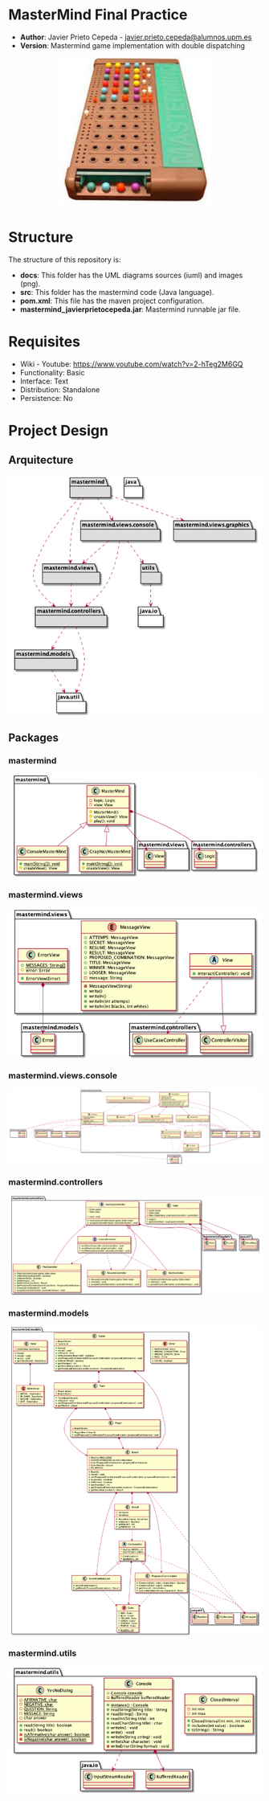 # MasterMind Final Practice

* **Author**: Javier Prieto Cepeda - javier.prieto.cepeda@alumnos.upm.es
* **Version**: Mastermind game implementation with double dispatching
<p align="center">
<img width="300" height="300" src="docs/images/Dibujo.jpg">
</p>

# Structure

The structure of this repository is:

* **docs**: This folder has the UML diagrams sources (iuml) and images (png).
* **src**: This folder has the mastermind code (Java language).
* **pom.xml**: This file has the maven project configuration.
* **mastermind_javierprietocepeda.jar**: Mastermind runnable jar file.

# Requisites

* Wiki - Youtube: https://www.youtube.com/watch?v=2-hTeg2M6GQ
* Functionality: Basic
* Interface: Text
* Distribution: Standalone
* Persistence: No

# Project Design

## Arquitecture

![arquitecture](docs/images/arquitectura.png)

## Packages


### mastermind

![mastermind](docs/images/paqueteMastermind.png)

### mastermind.views

![views](docs/images/paqueteMastermindViews.png)

### mastermind.views.console

![console](docs/images/paqueteMastermindViewsConsole.png)

### mastermind.controllers

![controllers](docs/images/paqueteMastermindControllers.png)

### mastermind.models

![models](docs/images/paqueteMastermindModels.png)

### mastermind.utils

![views](docs/images/paqueteMastermindUtils.png)

